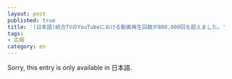```yaml
---
layout: post
published: true
title: '(日本語)統合TVのYouTubeにおける動画再生回数が800,000回を超えました。'
tags:
- 広報
category: en
---
```

Sorry, this entry is only available in 日本語.
